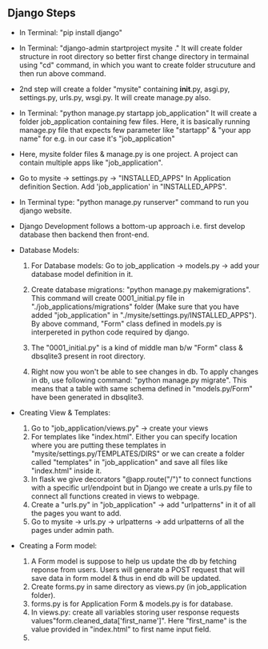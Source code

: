 ## Django Steps

* In Terminal: "pip install django"

* In Terminal: "django-admin startproject mysite ." It will create folder structure in root directory so better first change directory in termainal using "cd" command, in which you want to create folder strucuture and then run above command.

* 2nd step will create a folder "mysite" containing __init__.py, asgi.py, settings.py, urls.py, wsgi.py. It will create manage.py also.

* In Terminal: "python manage.py startapp job_application" It will create a folder job_application containing few files. Here, it is basically running manage.py file that expects few parameter like "startapp" & "your app name" for e.g. in our case it's "job_application"

* Here, mysite folder files & manage.py is one project. A project can contain multiple apps like "job_application".

* Go to mysite -> settings.py -> "INSTALLED_APPS" In Application definition Section. Add 'job_application' in "INSTALLED_APPS". 

* In Terminal type: "python manage.py runserver" command to run you django website.

* Django Development follows a bottom-up approach i.e. first develop database then backend then front-end.

* Database Models:
    1. For Database models: Go to job_application -> models.py -> add your database model definition in it.

    2. Create database migrations: "python manage.py makemigrations". This command will create 0001_initial.py file in "./job_applications/migrations" folder (Make sure that you have added "job_application" in "./mysite/settings.py/INSTALLED_APPS"). By above command, "Form" class defined in models.py is interpereted in python code required by django.

    3. The "0001_initial.py" is a kind of middle man b/w "Form" class & dbsqlite3 present in root directory.

    4. Right now you won't be able to see changes in db. To apply changes in db, use following command: "python manage.py migrate". This means that a table with same schema defined in "models.py/Form" have been generated in dbsqlite3.

* Creating View & Templates:
    1. Go to "job_application/views.py" -> create your views
    2. For templates like "index.html". Either you can specify location where you are putting these templates in "mysite/settings.py/TEMPLATES/DIRS" or we can create a folder called "templates" in "job_application" and save all files like "index.html" inside it.
    3. In flask we give decorators "@app.route("/")" to connect functions with a specific url/endpoint but in Django we create a urls.py file to connect all functions created in views to webpage.
    4. Create a "urls.py" in "job_application" -> add "urlpatterns" in it of all the pages you want to add.
    5. Go to mysite -> urls.py -> urlpatterns -> add urlpatterns of all the pages under admin path.

* Creating a Form model:
    1. A Form model is suppose to help us update the db by fetching reponse from users. Users will generate a POST request that will save data in form model & thus in end db will be updated.
    2. Create forms.py in same directory as views.py (in job_application folder). 
    3. forms.py is for Application Form & models.py is for database.
    4. In views.py: create all variables storing user response requests values"form.cleaned_data['first_name']". Here "first_name" is the value provided in "index.html" to first name input field.
    5. 